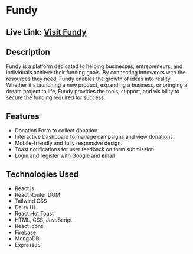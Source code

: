 <h1>Fundy</h1>
<h2>
    <strong>Live Link:</strong> 
    <a href="https://fundy-292a6.web.app/" target="_blank">Visit Fundy</a>
</h2>

<h2>
    Description
</h2>
<p>
    Fundy is a platform dedicated to helping businesses, entrepreneurs, and individuals achieve their funding goals. By connecting innovators with the resources they need, Fundy enables the growth of ideas into reality. Whether it's launching a new product, expanding a business, or bringing a dream project to life, Fundy provides the tools, support, and visibility to secure the funding required for success.
</p>

<h2>Features</h2>
<ul>
    <li>Donation Form to collect donation.</li>
    <li>Interactive Dashboard to manage campaigns and view donations.</li>
    <li>Mobile-friendly and fully responsive design.</li>
    <li>Toast notifications for user feedback on form submission.</li>
    <li>Login and register with Google and email</li>
</ul>

<h2>Technologies Used</h2>
<ul>
    <li>React.js</li>
    <li>React Router DOM</li>
    <li>Tailwind CSS</li>
    <li>Daisy.UI</li>
    <li>React Hot Toast</li>
    <li>HTML, CSS, JavaScript</li>
    <li>React Icons</li>
    <li>Firebase</li>
    <li>MongoDB</li>
    <li>ExpressJS</li>
</ul>